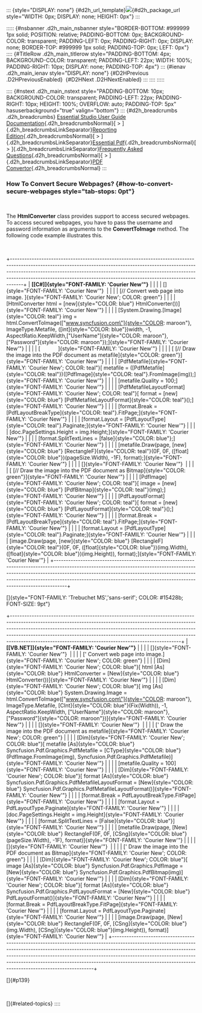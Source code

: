 ::: {style="DISPLAY: none"}
[](ms-xhelp:///?Id=d2h_url_template){#d2h_url_template}![](!package_url!){#d2h_package_url style="WIDTH: 0px; DISPLAY: none; HEIGHT: 0px"}
:::

::::: {#nsbanner .d2h_main_nsbanner style="BORDER-BOTTOM: #999999 1px solid; POSITION: relative; PADDING-BOTTOM: 0px; BACKGROUND-COLOR: transparent; PADDING-LEFT: 0px; PADDING-RIGHT: 0px; DISPLAY: none; BORDER-TOP: #999999 1px solid; PADDING-TOP: 0px; LEFT: 0px"}
:::: {#TitleRow .d2h_main_titlerow style="PADDING-BOTTOM: 4px; BACKGROUND-COLOR: transparent; PADDING-LEFT: 22px; WIDTH: 100%; PADDING-RIGHT: 10px; DISPLAY: none; PADDING-TOP: 4px"}
::: {#ienav .d2h_main_ienav style="DISPLAY: none"}
[](ms-xhelp:///?Id=395e5d31-8695-49b6-bef4-c3600d030283){#D2HPrevious .D2HPreviousEnabled}  [](ms-xhelp:///?Id=189c3cff-71c4-4adc-a7af-48f5962906e9){#D2HNext .D2HNextEnabled}
:::
::::
:::::

:::: {#nstext .d2h_main_nstext style="PADDING-BOTTOM: 10px; BACKGROUND-COLOR: transparent; PADDING-LEFT: 22px; PADDING-RIGHT: 10px; HEIGHT: 100%; OVERFLOW: auto; PADDING-TOP: 5px" hasuserbackground="true" valign="bottom"}
::: {#d2h_breadcrumbs .d2h_breadcrumbs}
[Essential Studio User Guide Documentation](ms-xhelp:///?Id=12457748-09e3-4d74-a240-8e049cedf030){.d2h_breadcrumbsNormal}[ \> ]{.d2h_breadcrumbsLinkSeparator}[Reporting Edition](ms-xhelp:///?Id=027aa5b6-6676-4f93-ad23-c20e8c45792e){.d2h_breadcrumbsNormal}[ \> ]{.d2h_breadcrumbsLinkSeparator}[Essential Pdf](ms-xhelp:///?Id=22756092-3da5-4797-9514-dab0617c6902){.d2h_breadcrumbsNormal}[ \> ]{.d2h_breadcrumbsLinkSeparator}[Frequently Asked Questions](ms-xhelp:///?Id=ca78a5c9-c63a-4368-878c-fa18338e0b19){.d2h_breadcrumbsNormal}[ \> ]{.d2h_breadcrumbsLinkSeparator}[PDF Convertor](ms-xhelp:///?Id=395e5d31-8695-49b6-bef4-c3600d030283){.d2h_breadcrumbsNormal}
:::

### How To Convert Secure Webpages? {#how-to-convert-secure-webpages style="tab-stops: 0pt"}

 

The **HtmlConverter** class provides support to access secured webpages. To access secured webpages, you have to pass the username and password information as arguments to the **ConvertToImage** method. The following code example illustrates this.

 

+-----------------------------------------------------------------------------------------------------------------------------------------------------------------------------------------------------------------------------------------------------------------------------------------------------------------------------+
| **[\[C#\]]{style="FONT-FAMILY: 'Courier New'"}**                                                                                                                                                                                                                                                                            |
|                                                                                                                                                                                                                                                                                                                             |
| []{style="FONT-FAMILY: 'Courier New'"}                                                                                                                                                                                                                                                                                      |
|                                                                                                                                                                                                                                                                                                                             |
| [// Convert web page into image. ]{style="FONT-FAMILY: 'Courier New'; COLOR: green"}                                                                                                                                                                                                                                        |
|                                                                                                                                                                                                                                                                                                                             |
| [HtmlConverter html = [new]{style="COLOR: blue"} HtmlConverter())]{style="FONT-FAMILY: 'Courier New'"}                                                                                                                                                                                                                      |
|                                                                                                                                                                                                                                                                                                                             |
| [System.Drawing.[Image]{style="COLOR: teal"} img = html.ConvertToImage([\"www.syncfusion.com\"]{style="COLOR: maroon"}, ImageType.Metafile, ([int]{style="COLOR: blue"})width, -1, AspectRatio.KeepWidth,[\"UserName\"]{style="COLOR: maroon"},[\"Password\"]{style="COLOR: maroon"});]{style="FONT-FAMILY: 'Courier New'"} |
|                                                                                                                                                                                                                                                                                                                             |
| [            ]{style="FONT-FAMILY: 'Courier New'"}                                                                                                                                                                                                                                                                          |
|                                                                                                                                                                                                                                                                                                                             |
| [ [// Draw the image into the PDF document as metafile]{style="COLOR: green"}]{style="FONT-FAMILY: 'Courier New'"}                                                                                                                                                                                                          |
|                                                                                                                                                                                                                                                                                                                             |
| [PdfMetafile]{style="FONT-FAMILY: 'Courier New'; COLOR: teal"}[ metafile = ([PdfMetafile]{style="COLOR: teal"})([PdfImage]{style="COLOR: teal"}.FromImage(img));]{style="FONT-FAMILY: 'Courier New'"}                                                                                                                       |
|                                                                                                                                                                                                                                                                                                                             |
| [metafile.Quality = 100;]{style="FONT-FAMILY: 'Courier New'"}                                                                                                                                                                                                                                                               |
|                                                                                                                                                                                                                                                                                                                             |
| [PdfMetafileLayoutFormat]{style="FONT-FAMILY: 'Courier New'; COLOR: teal"}[ format = [new]{style="COLOR: blue"} [PdfMetafileLayoutFormat]{style="COLOR: teal"}();]{style="FONT-FAMILY: 'Courier New'"}                                                                                                                      |
|                                                                                                                                                                                                                                                                                                                             |
| [format.Break = [PdfLayoutBreakType]{style="COLOR: teal"}.FitPage;]{style="FONT-FAMILY: 'Courier New'"}                                                                                                                                                                                                                     |
|                                                                                                                                                                                                                                                                                                                             |
| [format.Layout = [PdfLayoutType]{style="COLOR: teal"}.Paginate;]{style="FONT-FAMILY: 'Courier New'"}                                                                                                                                                                                                                        |
|                                                                                                                                                                                                                                                                                                                             |
| [doc.PageSettings.Height = img.Height;]{style="FONT-FAMILY: 'Courier New'"}                                                                                                                                                                                                                                                 |
|                                                                                                                                                                                                                                                                                                                             |
| [format.SplitTextLines = [false]{style="COLOR: blue"};]{style="FONT-FAMILY: 'Courier New'"}                                                                                                                                                                                                                                 |
|                                                                                                                                                                                                                                                                                                                             |
| [metafile.Draw(page, [new]{style="COLOR: blue"} [RectangleF]{style="COLOR: teal"}(0F, 0F, ([float]{style="COLOR: blue"})(pageSize.Width), -1F), format);]{style="FONT-FAMILY: 'Courier New'"}                                                                                                                               |
|                                                                                                                                                                                                                                                                                                                             |
| []{style="FONT-FAMILY: 'Courier New'"}                                                                                                                                                                                                                                                                                      |
|                                                                                                                                                                                                                                                                                                                             |
| [ [// Draw the image into the PDF document as Bitmap]{style="COLOR: green"}]{style="FONT-FAMILY: 'Courier New'"}                                                                                                                                                                                                            |
|                                                                                                                                                                                                                                                                                                                             |
| [PdfImage]{style="FONT-FAMILY: 'Courier New'; COLOR: teal"}[ image = [new]{style="COLOR: blue"} [PdfBitmap]{style="COLOR: teal"}(img);]{style="FONT-FAMILY: 'Courier New'"}                                                                                                                                                 |
|                                                                                                                                                                                                                                                                                                                             |
| [PdfLayoutFormat]{style="FONT-FAMILY: 'Courier New'; COLOR: teal"}[ format = [new]{style="COLOR: blue"} [PdfLayoutFormat]{style="COLOR: teal"}();]{style="FONT-FAMILY: 'Courier New'"}                                                                                                                                      |
|                                                                                                                                                                                                                                                                                                                             |
| [format.Break = [PdfLayoutBreakType]{style="COLOR: teal"}.FitPage;]{style="FONT-FAMILY: 'Courier New'"}                                                                                                                                                                                                                     |
|                                                                                                                                                                                                                                                                                                                             |
| [format.Layout = [PdfLayoutType]{style="COLOR: teal"}.Paginate;]{style="FONT-FAMILY: 'Courier New'"}                                                                                                                                                                                                                        |
|                                                                                                                                                                                                                                                                                                                             |
| [image.Draw(page, [new]{style="COLOR: blue"} [RectangleF]{style="COLOR: teal"}(0F, 0F, ([float]{style="COLOR: blue"})(img.Width), ([float]{style="COLOR: blue"})(img.Height)), format);]{style="FONT-FAMILY: 'Courier New'"}                                                                                                |
+-----------------------------------------------------------------------------------------------------------------------------------------------------------------------------------------------------------------------------------------------------------------------------------------------------------------------------+

[]{style="FONT-FAMILY: 'Trebuchet MS','sans-serif'; COLOR: #15428b; FONT-SIZE: 9pt"} 

+----------------------------------------------------------------------------------------------------------------------------------------------------------------------------------------------------------------------------------------------------------------------------------------------------------------------------------------------------------------------------------------------+
| **[\[VB.NET\]]{style="FONT-FAMILY: 'Courier New'"}**                                                                                                                                                                                                                                                                                                                                         |
|                                                                                                                                                                                                                                                                                                                                                                                              |
| []{style="FONT-FAMILY: 'Courier New'"}                                                                                                                                                                                                                                                                                                                                                       |
|                                                                                                                                                                                                                                                                                                                                                                                              |
| [\' Convert web page into image.]{style="FONT-FAMILY: 'Courier New'; COLOR: green"}                                                                                                                                                                                                                                                                                                          |
|                                                                                                                                                                                                                                                                                                                                                                                              |
| [Dim]{style="FONT-FAMILY: 'Courier New'; COLOR: blue"}[ html [As]{style="COLOR: blue"} HtmlConverter = [New]{style="COLOR: blue"} HtmlConverter())]{style="FONT-FAMILY: 'Courier New'"}                                                                                                                                                                                                      |
|                                                                                                                                                                                                                                                                                                                                                                                              |
| [Dim]{style="FONT-FAMILY: 'Courier New'; COLOR: blue"}[ img [As]{style="COLOR: blue"} System.Drawing.Image = html.ConvertToImage([\"www.syncfusion.com\"]{style="COLOR: maroon"}, ImageType.Metafile, [CInt]{style="COLOR: blue"}(Fix(Width)), -1, AspectRatio.KeepWidth, [\"UserName\"]{style="COLOR: maroon"}, [\"Password\"]{style="COLOR: maroon"})]{style="FONT-FAMILY: 'Courier New'"} |
|                                                                                                                                                                                                                                                                                                                                                                                              |
| []{style="FONT-FAMILY: 'Courier New'"}                                                                                                                                                                                                                                                                                                                                                       |
|                                                                                                                                                                                                                                                                                                                                                                                              |
| [\' Draw the image into the PDF document as metafile]{style="FONT-FAMILY: 'Courier New'; COLOR: green"}                                                                                                                                                                                                                                                                                      |
|                                                                                                                                                                                                                                                                                                                                                                                              |
| [Dim]{style="FONT-FAMILY: 'Courier New'; COLOR: blue"}[ metafile [As]{style="COLOR: blue"} Syncfusion.Pdf.Graphics.PdfMetafile = [CType]{style="COLOR: blue"}(PdfImage.FromImage(img), Syncfusion.Pdf.Graphics.PdfMetafile)]{style="FONT-FAMILY: 'Courier New'"}                                                                                                                             |
|                                                                                                                                                                                                                                                                                                                                                                                              |
| [metafile.Quality = 100]{style="FONT-FAMILY: 'Courier New'"}                                                                                                                                                                                                                                                                                                                                 |
|                                                                                                                                                                                                                                                                                                                                                                                              |
| [Dim]{style="FONT-FAMILY: 'Courier New'; COLOR: blue"}[ format [As]{style="COLOR: blue"} Syncfusion.Pdf.Graphics.PdfMetafileLayoutFormat = [New]{style="COLOR: blue"} Syncfusion.Pdf.Graphics.PdfMetafileLayoutFormat()]{style="FONT-FAMILY: 'Courier New'"}                                                                                                                                 |
|                                                                                                                                                                                                                                                                                                                                                                                              |
| [format.Break = PdfLayoutBreakType.FitPage]{style="FONT-FAMILY: 'Courier New'"}                                                                                                                                                                                                                                                                                                              |
|                                                                                                                                                                                                                                                                                                                                                                                              |
| [format.Layout = PdfLayoutType.Paginate]{style="FONT-FAMILY: 'Courier New'"}                                                                                                                                                                                                                                                                                                                 |
|                                                                                                                                                                                                                                                                                                                                                                                              |
| [doc.PageSettings.Height = img.Height]{style="FONT-FAMILY: 'Courier New'"}                                                                                                                                                                                                                                                                                                                   |
|                                                                                                                                                                                                                                                                                                                                                                                              |
| [format.SplitTextLines = [False]{style="COLOR: blue"}]{style="FONT-FAMILY: 'Courier New'"}                                                                                                                                                                                                                                                                                                   |
|                                                                                                                                                                                                                                                                                                                                                                                              |
| [metafile.Draw(page, [New]{style="COLOR: blue"} RectangleF(0F, 0F, [CSng]{style="COLOR: blue"}(pageSize.Width), -1F), format)]{style="FONT-FAMILY: 'Courier New'"}                                                                                                                                                                                                                           |
|                                                                                                                                                                                                                                                                                                                                                                                              |
| []{style="FONT-FAMILY: 'Courier New'"}                                                                                                                                                                                                                                                                                                                                                       |
|                                                                                                                                                                                                                                                                                                                                                                                              |
| [\' Draw the image into the PDF document as Bitmap]{style="FONT-FAMILY: 'Courier New'; COLOR: green"}                                                                                                                                                                                                                                                                                        |
|                                                                                                                                                                                                                                                                                                                                                                                              |
| [Dim]{style="FONT-FAMILY: 'Courier New'; COLOR: blue"}[ image [As]{style="COLOR: blue"} Syncfusion.Pdf.Graphics.PdfImage = [New]{style="COLOR: blue"} Syncfusion.Pdf.Graphics.PdfBitmap(img)]{style="FONT-FAMILY: 'Courier New'"}                                                                                                                                                            |
|                                                                                                                                                                                                                                                                                                                                                                                              |
| [Dim]{style="FONT-FAMILY: 'Courier New'; COLOR: blue"}[ format [As]{style="COLOR: blue"} Syncfusion.Pdf.Graphics.PdfLayoutFormat = [New]{style="COLOR: blue"} PdfLayoutFormat()]{style="FONT-FAMILY: 'Courier New'"}                                                                                                                                                                         |
|                                                                                                                                                                                                                                                                                                                                                                                              |
| [format.Break = PdfLayoutBreakType.FitPage]{style="FONT-FAMILY: 'Courier New'"}                                                                                                                                                                                                                                                                                                              |
|                                                                                                                                                                                                                                                                                                                                                                                              |
| [format.Layout = PdfLayoutType.Paginate]{style="FONT-FAMILY: 'Courier New'"}                                                                                                                                                                                                                                                                                                                 |
|                                                                                                                                                                                                                                                                                                                                                                                              |
| [image.Draw(page, [New]{style="COLOR: blue"} RectangleF(0F, 0F, [CSng]{style="COLOR: blue"}(img.Width), [CSng]{style="COLOR: blue"}(img.Height)), format)]{style="FONT-FAMILY: 'Courier New'"}                                                                                                                                                                                               |
+----------------------------------------------------------------------------------------------------------------------------------------------------------------------------------------------------------------------------------------------------------------------------------------------------------------------------------------------------------------------------------------------+

[]{#p139} 

 

[]{#related-topics}
::::
